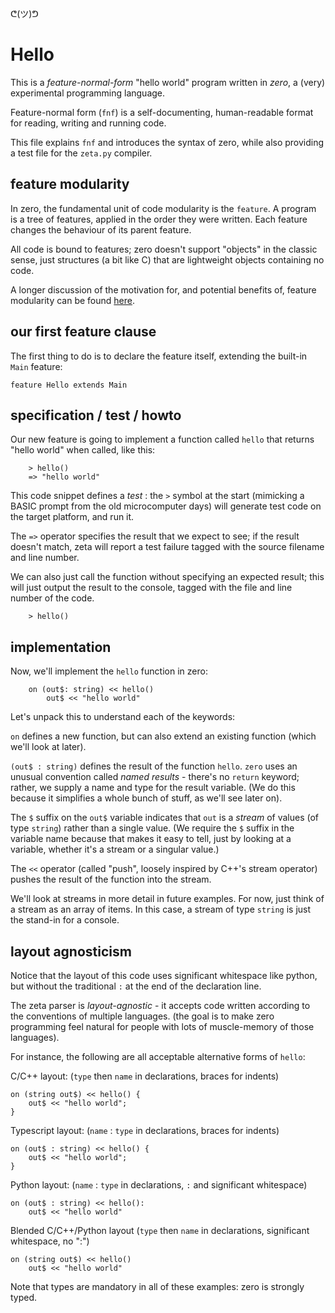 ᕦ(ツ)ᕤ
# Hello

This is a *feature-normal-form* "hello world" program written in *zero*, a (very) experimental programming language. 

Feature-normal form (`fnf`) is a self-documenting, human-readable format for reading, writing and running code. 

This file explains `fnf` and introduces the syntax of zero, while also providing a test file for the `zeta.py` compiler.

## feature modularity

In zero, the fundamental unit of code modularity is the `feature`. A program is a tree of features, applied in the order they were written. Each feature changes the behaviour of its parent feature.

All code is bound to features; zero doesn't support "objects" in the classic sense, just structures (a bit like C) that are lightweight objects containing no code.

A longer discussion of the motivation for, and potential benefits of, feature modularity can be found [here](../../features.md).

## our first feature clause

The first thing to do is to declare the feature itself, extending the built-in `Main` feature:

    feature Hello extends Main

## specification / test / howto

Our new feature is going to implement a function called `hello` that returns "hello world" when called, like this:

        > hello()
        => "hello world"

This code snippet defines a *test* : the `>` symbol at the start (mimicking a BASIC prompt from the old microcomputer days) will generate test code on the target platform, and run it. 

The `=>` operator specifies the result that we expect to see; if the result doesn't match, zeta will report a test failure tagged with the source filename and line number.

We can also just call the function without specifying an expected result; this will just output the result to the console, tagged with the file and line number of the code.

        > hello()

## implementation

Now, we'll implement the `hello` function in zero:

        on (out$: string) << hello()
            out$ << "hello world"

Let's unpack this to understand each of the keywords:

`on` defines a new function, but can also extend an existing function (which we'll look at later).

`(out$ : string)` defines the result of the function `hello`. `zero` uses an unusual convention called *named results* - there's no `return` keyword; rather, we supply a name and type for the result variable. (We do this because it simplifies a whole bunch of stuff, as we'll see later on).

The `$` suffix on the `out$` variable indicates that `out` is a *stream* of values (of type `string`) rather than a single value. (We require the `$` suffix in the variable name because that makes it easy to tell, just by looking at a variable, whether it's a stream or a singular value.)

The `<<` operator (called "push", loosely inspired by C++'s stream operator) pushes the result of the function into the stream.

We'll look at streams in more detail in future examples. For now, just think of a stream as an array of items. In this case, a stream of type `string` is just the stand-in for a console.

## layout agnosticism

Notice that the layout of this code uses significant whitespace like python, but without the traditional `:` at the end of the declaration line. 

The zeta parser is *layout-agnostic* - it accepts code written according to the conventions of multiple languages. (the goal is to make zero programming feel natural for people with lots of muscle-memory of those languages).

For instance, the following are all acceptable alternative forms of `hello`:

C/C++ layout: (`type` then `name` in declarations, braces for indents)

    on (string out$) << hello() {
        out$ << "hello world";
    }

Typescript layout: (`name` : `type` in declarations, braces for indents)

    on (out$ : string) << hello() {
        out$ << "hello world";
    }

Python layout: (`name` : `type` in declarations, `:` and significant whitespace)

    on (out$ : string) << hello():
        out$ << "hello world"

Blended C/C++/Python layout (`type` then `name` in declarations, significant whitespace, no ":")

    on (string out$) << hello()
        out$ << "hello world"

Note that types are mandatory in all of these examples: zero is strongly typed.